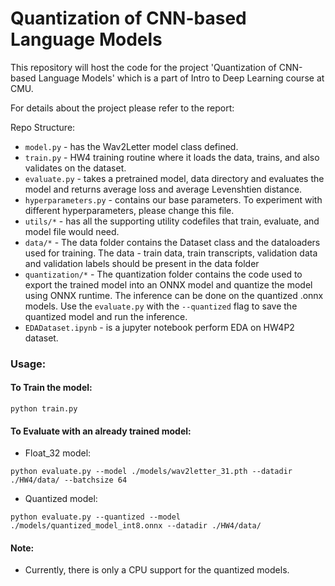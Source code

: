 # Quantization of CNN-based Language Models
This repository will host the code for the project 'Quantization of CNN-based Language Models' which is a part of Intro to Deep Learning course at CMU.

For details about the project please refer to the report:

Repo Structure:
* `model.py` - has the Wav2Letter model class defined.
* `train.py` - HW4 training routine where it loads the data, trains, and also validates on the dataset. 
* `evaluate.py` - takes a pretrained model, data directory and evaluates the model and returns average loss and average Levenshtien distance. 
* `hyperparameters.py` - contains our base parameters. To experiment with different hyperparameters, please change this file. 
* `utils/*` - has all the supporting utility codefiles that train, evaluate, and model file would need. 
* `data/*` - The data folder contains the Dataset class and the dataloaders used for training. The data - train data, train transcripts, validation data and validation labels should be present in the data folder
* `quantization/*` - The quantization folder contains the code used to export the trained model into an ONNX model and quantize the model using ONNX runtime. The inference can be done on the quantized .onnx models. Use the `evaluate.py` with the `--quantized` flag to save the quantized model and run the inference.
* `EDADataset.ipynb` - is a jupyter notebook perform EDA on HW4P2 dataset. 

### Usage:
#### To Train the model:
```
python train.py
```
#### To Evaluate with an already trained model:
* Float_32 model:
```
python evaluate.py --model ./models/wav2letter_31.pth --datadir ./HW4/data/ --batchsize 64
```

* Quantized model:
```
python evaluate.py --quantized --model ./models/quantized_model_int8.onnx --datadir ./HW4/data/
```

#### Note:
* Currently, there is only a CPU support for the quantized models.

